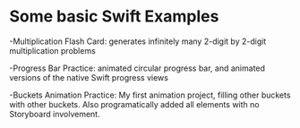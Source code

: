 # Some basic Swift Examples

-Multiplication Flash Card: generates infinitely many 2-digit by 2-digit multiplication problems

-Progress Bar Practice: animated circular progress bar, and animated versions of the native Swift progress views

-Buckets Animation Practice: My first animation project, filling other buckets with other buckets. Also programatically added all elements with no Storyboard involvement. 

